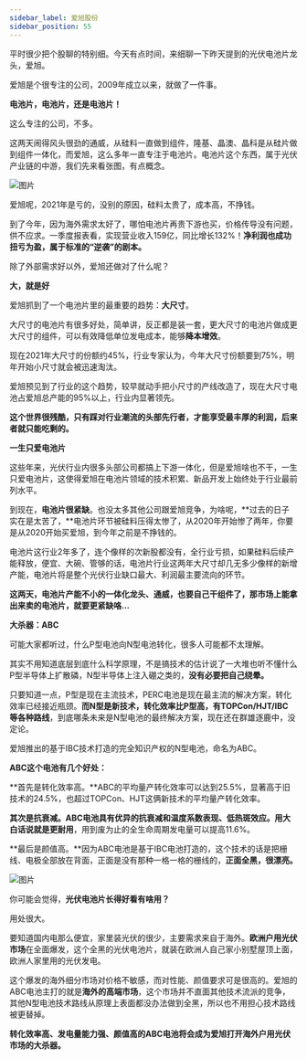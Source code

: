 ```yaml
---
sidebar_label: 爱旭股份
sidebar_position: 55
---
```


平时很少把个股聊的特别细。今天有点时间，来细聊一下昨天提到的光伏电池片龙头，爱旭。

爱旭是个很专注的公司，2009年成立以来，就做了一件事。

**电池片，电池片，还是电池片！**

这么专注的公司，不多。

这两天闹得风头很劲的通威，从硅料一直做到组件，隆基、晶澳、晶科是从硅片做到组件一体化，而爱旭，这么多年一直专注于电池片。电池片这个东西，属于光伏产业链的中游，我们先来看张图，有点概念。

![图片](https://img.arctee.cn/one/202211291606465.png)

爱旭呢，2021年是亏的，没别的原因，硅料太贵了，成本高，不挣钱。

到了今年，因为海外需求太好了，哪怕电池片再贵下游也买，价格传导没有问题，供不应求。一季度报表看，实现营业收入159亿，同比增长132%！**净利润也成功扭亏为盈，属于标准的“逆袭”的剧本。**

除了外部需求好以外，爱旭还做对了什么呢？

**大，就是好**

爱旭抓到了一个电池片里的最重要的趋势：**大尺寸**。

大尺寸的电池片有很多好处，简单讲，反正都是装一套，更大尺寸的电池片做成更大尺寸的组件，可以有效降低单位发电成本，能够**降本增效**。

现在2021年大尺寸的份额约45%，行业专家认为，今年大尺寸份额要到75%，明年开始小尺寸就会被迅速淘汰。

爱旭预见到了行业的这个趋势，较早就动手把小尺寸的产线改造了，现在大尺寸电池占爱旭总产能的95%以上，行业内显著领先。

**这个世界很残酷，只有踩对行业潮流的头部先行者，才能享受最丰厚的利润，后来者就只能吃剩的。**

**一生只爱电池片**

这些年来，光伏行业内很多头部公司都搞上下游一体化，但是爱旭啥也不干，一生只爱电池片，这使得爱旭在电池片领域的技术积累、新品开发上始终处于行业最前列水平。

到现在，**电池片很紧缺**。也没太多其他公司跟爱旭竞争，为啥呢，**过去的日子实在是太苦了，**电池片环节被硅料压得太惨了，从2020年开始惨了两年，你要是从2020开始买爱旭，到今年之前是不挣钱的。

电池片这行业2年多了，连个像样的次新股都没有，全行业亏损，如果硅料后续产能释放，便宜、大碗、管够的话，电池片行业这两年大尺寸却几无多少像样的新增产能，电池片将是整个光伏行业缺口最大、利润最主要流向的环节。

**这两天，电池片产能不小的一体化龙头、通威，也要自己干组件了，那市场上能拿出来卖的电池片，就要更紧缺咯...**

**大杀器：ABC**

可能大家都听过，什么P型电池向N型电池转化，很多人可能都不太理解。

其实不用知道底层到底什么科学原理，不是搞技术的估计说了一大堆也听不懂什么P型半导体上扩散磷，N型半导体上注入硼之类的，**没有必要把自己绕晕。**

只要知道一点，P型是现在主流技术，PERC电池是现在最主流的解决方案，转化效率已经接近瓶颈。**而N型是新技术，转化效率比P型高，有TOPCon/HJT/IBC 等各种路线**，到底哪条未来是N型电池的最终解决方案，现在还在群雄逐鹿中，没定论。

爱旭推出的基于IBC技术打造的完全知识产权的N型电池，命名为ABC。

**ABC这个电池有几个好处：**

**首先是转化效率高。**ABC的平均量产转化效率可以达到25.5%，显著高于旧技术的24.5%，也超过TOPCon、HJT这俩新技术的平均量产转化效率。

**其次是抗衰减。**ABC电池具有优异的抗衰减和温度系数表现、低热斑效应。用大白话说就是**更耐用**，用到废为止的全生命周期发电量可以提高11.6%。

**最后是颜值高。**因为ABC电池是基于IBC电池打造的，这个技术的话是把栅线、电极全部放在背面，正面是没有那种一格一格的栅线的，**正面全黑，很漂亮。**

![图片](https://img.arctee.cn/one/202211291606975.jpeg)

你可能会觉得，**光伏电池片长得好看有啥用？**

用处很大。

要知道国内电那么便宜，家里装光伏的很少，主要需求来自于海外。**欧洲户用光伏市场**在全面爆发，这个全黑的光伏电池片，就装在欧洲人自己家小别墅屋顶上面，欧洲人家里用的光伏发电。

这个爆发的海外细分市场对价格不敏感，而对性能、颜值要求可是很高的。爱旭的ABC电池主打的就是**海外的高端市场**，这个市场并不直面其他技术流派的竞争，其他N型电池技术路线从原理上表面都没办法做到全黑，所以也不用担心技术路线被更替掉。

**转化效率高、发电量能力强、颜值高的ABC电池将会成为爱旭打开海外户用光伏市场的大杀器。**